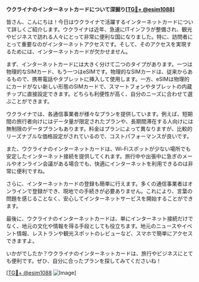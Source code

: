 **ウクライナのインターネットカードについて深掘り[[TG💪+ @esim1088](https://t.me/s/esim1088)]**

皆さん、こんにちは！今日はウクライナで活躍するインターネットカードについて詳しくご紹介します。ウクライナは近年、急速にITインフラが整備され、観光やビジネスで訪れる人々にとって非常に便利な国になりました。特に、訪問者にとって重要なのがインターネットアクセスです。そして、そのアクセスを実現するためには、インターネットカードが欠かせません。

まず、インターネットカードには大きく分けて二つのタイプがあります。一つは物理的なSIMカード、もう一つはeSIMです。物理的なSIMカードは、従来からあるもので、携帯電話やタブレットに挿入して使用します。一方、eSIMは物理的にカードがない新しい形態のSIMカードで、スマートフォンやタブレットの内蔵チップに直接設定できます。どちらも利便性が高く、自分のニーズに合わせて選ぶことができます。

ウクライナでは、各通信事業者が様々なプランを提供しています。例えば、短期間の旅行者向けにはデータ量が限定されたプランや、長期間滞在する人向けには無制限のデータプランもあります。料金はプランによって異なりますが、比較的リーズナブルな価格設定がされているので、コストパフォーマンスが良いです。

また、ウクライナのインターネットカードは、Wi-Fiスポットが少ない場所でも安定したインターネット接続を提供してくれます。旅行中や出張中に急ぎのメールやオンライン会議がある場合でも、快適にインターネットを利用できるのは非常に便利ですね。

さらに、インターネットカードの登録も簡単に行えます。多くの通信事業者はオンラインで登録ができ、現地での手続きが必要ありません。これにより、言葉の問題を感じることなく、安心してインターネットサービスを開始することができます。

最後に、ウクライナのインターネットカードは、単にインターネット接続だけでなく、地元の文化や情報を得る手段としても役立ちます。地元のニュースやイベント情報、レストランや観光スポットのレビューなど、スマホで簡単にアクセスできますよ。

いかがでしたか？ウクライナのインターネットカードは、旅行やビジネスにとても便利です。ぜひ、自分に合ったプランを探してみてくださいね！

[[TG💪+ @esim1088](https://t.me/s/esim1088) ![Image](https://i.postimg.cc/Y0z9fWf4/image.png)]